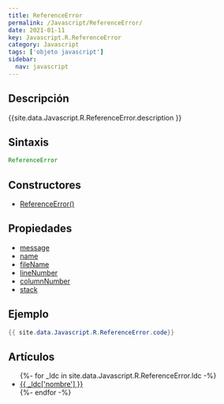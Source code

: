 ```yaml
---
title: ReferenceError
permalink: /Javascript/ReferenceError/
date: 2021-01-11
key: Javascript.R.ReferenceError
category: Javascript
tags: ['objeto javascript']
sidebar: 
  nav: javascript
---
```


## Descripción
{{site.data.Javascript.R.ReferenceError.description }}

## Sintaxis
~~~javascript
ReferenceError
~~~

## Constructores
* [ReferenceError()](/Javascript/ReferenceError/ReferenceError/)

## Propiedades
* [message](/Javascript/ReferenceError/message/)
* [name](/Javascript/ReferenceError/name/)
* [fileName](/Javascript/ReferenceError/fileName/)
* [lineNumber](/Javascript/ReferenceError/lineNumber/)
* [columnNumber](/Javascript/ReferenceError/columnNumber/)
* [stack](/Javascript/ReferenceError/stack/)

## Ejemplo
~~~java
{{ site.data.Javascript.R.ReferenceError.code}}
~~~

## Artículos
<ul>
{%- for _ldc in site.data.Javascript.R.ReferenceError.ldc -%}
   <li>
       <a href="{{_ldc['url'] }}">{{ _ldc['nombre'] }}</a>
   </li>
{%- endfor -%}
</ul>
